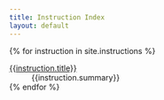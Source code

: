 ```yaml
---
title: Instruction Index
layout: default
---
```


<div>
<dl class="property-index">

{% for instruction in site.instructions %}<dt><a href="{{ instruction.url | prepend: site.baseurl }}">{{instruction.title}}</a></dt><dd>{{instruction.summary}}</dd>
{% endfor %}

</dl>
</div>
